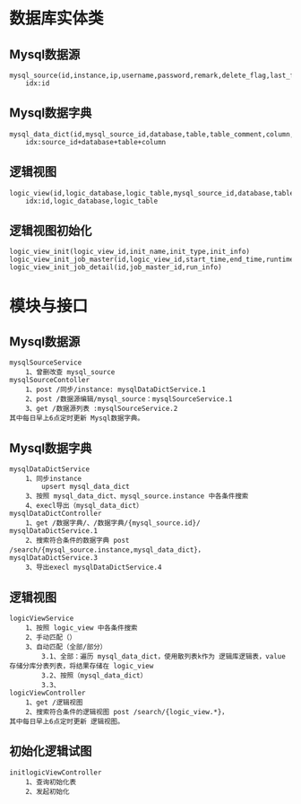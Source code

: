 # 数据库实体类
## Mysql数据源
    mysql_source(id,instance,ip,username,password,remark,delete_flag,last_fetch_time)
        idx:id
## Mysql数据字典
    mysql_data_dict(id,mysql_source_id,database,table,table_comment,column,column_type,column_comment) 
        idx:source_id+database+table+column
## 逻辑视图
    logic_view(id,logic_database,logic_table,mysql_source_id,database,table)
        idx:id,logic_database,logic_table
## 逻辑视图初始化
    logic_view_init(logic_view_id,init_name,init_type,init_info)
    logic_view_init_job_master(id,logic_view_id,start_time,end_time,runtime,data_count,data_size)
    logic_view_init_job_detail(id,job_master_id,run_info)
# 模块与接口
## Mysql数据源
    mysqlSourceService
        1、曾删改查 mysql_source
    mysqlSourceContoller
        1、post /同步/instance: mysqlDataDictService.1
        2、post /数据源编辑/mysql_source：mysqlSourceService.1
        3、get /数据源列表 :mysqlSourceService.2
    其中每日早上6点定时更新 Mysql数据字典。
## Mysql数据字典
    mysqlDataDictService
        1、同步instance 
            upsert mysql_data_dict
        3、按照 mysql_data_dict、mysql_source.instance 中各条件搜索
        4、execl导出（mysql_data_dict）
    mysqlDataDictController
        1、get /数据字典/、/数据字典/{mysql_source.id}/ mysqlDataDictService.1
        2、搜索符合条件的数据字典 post /search/{mysql_source.instance,mysql_data_dict}，mysqlDataDictService.3
        3、导出execl mysqlDataDictService.4
## 逻辑视图
    logicViewService
        1、按照 logic_view 中各条件搜索
        2、手动匹配（）
        3、自动匹配（全部/部分）
            3.1、全部：遍历 mysql_data_dict，使用散列表k作为 逻辑库逻辑表，value存储分库分表列表，将结果存储在 logic_view 
            3.2、按照（mysql_data_dict）
            3.3、
    logicViewController
        1、get /逻辑视图
        2、搜索符合条件的逻辑视图 post /search/{logic_view.*}，
    其中每日早上6点定时更新 逻辑视图。
## 初始化逻辑试图
    initlogicViewController
        1、查询初始化表
        2、发起初始化 